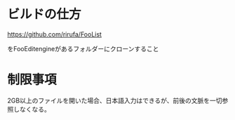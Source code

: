 # ビルドの仕方

https://github.com/rirufa/FooList

をFooEditengineがあるフォルダーにクローンすること

# 制限事項

2GB以上のファイルを開いた場合、日本語入力はできるが、前後の文脈を一切参照しなくなる。
